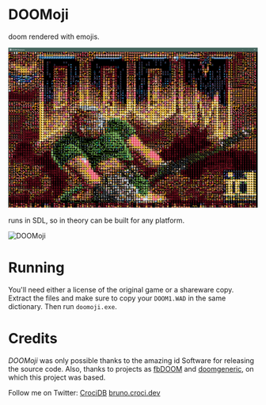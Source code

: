 # DOOMoji

doom rendered with emojis. 

![DOOMoji](screenshots/doomoji.png)

runs in SDL, so in theory can be built for any platform.

![DOOMoji](screenshots/doomoji.gif)

# Running

You'll need either a license of the original game or a shareware copy. Extract the files and make sure to copy your `DOOM1.WAD` in the same dictionary. Then run `doomoji.exe`.

# Credits

*DOOMoji* was only possible thanks to the amazing id Software for releasing the source code. Also, thanks to projects as [fbDOOM](https://github.com/maximevince/fbDOOM) and [doomgeneric](https://github.com/ozkl/doomgeneric), on which this project was based.

Follow me on Twitter: [CrociDB](https://twitter.com/CrociDB)
[bruno.croci.dev](https://bruno.croci.dev/)
